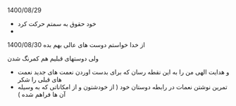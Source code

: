 
1400/08/29
- خود حقوق به سمتم حرکت کرد
- 




1400/08/30
از خدا خواستم دوست های عالی بهم بده

ولی دوستهای قبلیم هم کمرنگ شدن

- و هدایت الهی من را به این نقطه رسان که برای بدست اوردن نعمت های جدید نعمت های قبلی را شکر 
- تمرین نوشتن نعمات در رابطه دوستان خود ( از خودشتون و از امکاناتی که به وسیله آن ها فراهم شده )